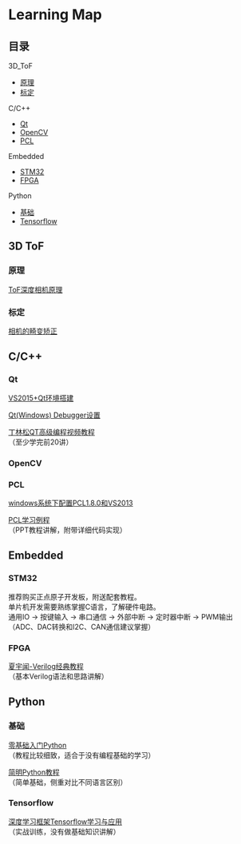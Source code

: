
# Learning Map

## 目录  
  
3D_ToF

* [原理](###原理 '标题')
* [标定](###标定 '标定')

C/C++  

* [Qt](###Qt 'Qt')  
* [OpenCV](###OpenCV 'OpenCV')  
* [PCL](###PCL 'PCL')  

Embedded

* [STM32](###STM32 'STM32')
* [FPGA](###FPGA 'FPGA')

Python  

* [基础](###基础 '基础')
* [Tensorflow](###Tensorflow 'Tensorflow')

## 3D ToF

### 原理

[ToF深度相机原理](http://sunhx.cn/a/tuxiang/2019/0421/51.html 'ToF深度相机原理')

### 标定

[相机的畸变矫正](http://sunhx.cn/a/tuxiang/2019/0420/48.html '相机的畸变矫正')

## C/C++

### Qt

[VS2015+Qt环境搭建](http://sunhx.cn/a/chengxu/2016/0410/22.html 'VS2015+Qt环境搭建')  

[Qt(Windows) Debugger设置](http://sunhx.cn/a/chengxu/2017/0119/31.html 'Qt(Windows) Debugger设置')

[丁林松QT高级编程视频教程](http://www.icoolxue.com/album/show/282 '丁林松QT高级编程视频教程')  
（至少学完前20讲）  

### OpenCV

### PCL

[windows系统下配置PCL1.8.0和VS2013](https://blog.csdn.net/wokaowokaowokao12345/article/details/47361369 'windows系统下配置PCL1.8.0和VS2013')

[PCL学习例程](https://github.com/HadenSun/PCLTest 'PCL学习例程')  
（PPT教程讲解，附带详细代码实现）

## Embedded

### STM32

推荐购买正点原子开发板，附送配套教程。  
单片机开发需要熟练掌握C语言，了解硬件电路。  
通用IO -> 按键输入 -> 串口通信 -> 外部中断 -> 定时器中断 -> PWM输出  
（ADC、DAC转换和I2C、CAN通信建议掌握）  

### FPGA

[夏宇闻-Verilog经典教程](http://bbs.elecfans.com/jishu_904799_1_6.html '夏宇闻-Verilog经典教程')  
（基本Verilog语法和思路讲解）

## Python

### 基础

[零基础入门Python](https://www.bilibili.com/video/av4050443?from=search&seid=2515798939366199627 '零基础入门python')  
（教程比较细致，适合于没有编程基础的学习）  
  
[简明Python教程](http://www.kuqin.com/abyteofpython_cn/ '简明Python教程')  
（简单基础，侧重对比不同语言区别）  
  
### Tensorflow

[深度学习框架Tensorflow学习与应用](https://www.bilibili.com/video/av20542427?from=search&seid=5043446637980668181 '深度学习框架Tensorflow学习与应用')  
（实战训练，没有做基础知识讲解）
